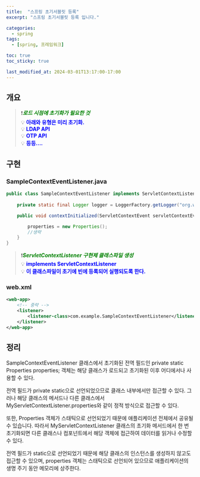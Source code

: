 ```yaml
---
title:  "스프링 초기서블릿 등록"
excerpt: "스프링 초기서블릿 등록 입니다."

categories:
  - spring
tags:
  - [spring, 프레임워크]

toc: true
toc_sticky: true

last_modified_at: 2024-03-01T13:17:00-17:00
---
```


## 개요
> ❗<span style='color:green'>***로드 시점에 초기화가 필요한 것***</span>  
> 💡 <span style='color:blue'>**아래와 유형은 미리 초기화.**</span>  
> 💡 <span style='color:blue'>**LDAP API**</span>  
> 💡 <span style='color:blue'>**OTP API**</span>  
> 💡 <span style='color:blue'>**등등....**</span>  


## 구현
### SampleContextEventListener.java
```java
public class SampleContextEventListener implements ServletContextListener {
    
    private static final Logger logger = LoggerFactory.getLogger("org.wso2.sample.is.sso.agent");

    public void contextInitialized(ServletContextEvent servletContextEvent) {

        properties = new Properties();
        //생략
    }
}

```
  
> ❗<span style='color:green'>***ServletContextListener 구현체 클래스파일 생성***</span>  
> 💡 <span style='color:blue'>**implements ServletContextListener**</span>  
> 💡 <span style='color:blue'>**이 클래스파일이 초기에 빈에 등록되어 실행되도록 한다.**</span>  


### web.xml
```xml
<web-app>
    <!-- 중략 -->
    <listener>
        <listener-class>com.example.SampleContextEventListener</listener-class>
    </listener>
</web-app>

```

## 정리
SampleContextEventListener 클래스에서 초기화된 전역 필드인 private static Properties properties; 객체는 해당 클래스가 로드되고 초기화된 이후 어디에서나 사용할 수 있다.

전역 필드가 private static으로 선언되었으므로 클래스 내부에서만 접근할 수 있다. 그러나 해당 클래스의 메서드나 다른 클래스에서 MyServletContextListener.properties와 같이 정적 방식으로 접근할 수 있다.

또한, Properties 객체가 스태틱으로 선언되었기 때문에 애플리케이션 전체에서 공유될 수 있습니다. 따라서 MyServletContextListener 클래스의 초기화 메서드에서 한 번 초기화되면 다른 클래스나 컴포넌트에서 해당 객체에 접근하여 데이터를 읽거나 수정할 수 있다.

전역 필드가 static으로 선언되었기 때문에 해당 클래스의 인스턴스를 생성하지 않고도 접근할 수 있으며, properties 객체는 스태틱으로 선언되어 있으므로 애플리케이션의 생명 주기 동안 메모리에 상주한다.